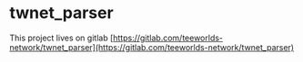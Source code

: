 # twnet_parser

This project lives on gitlab [https://gitlab.com/teeworlds-network/twnet_parser](https://gitlab.com/teeworlds-network/twnet_parser)
